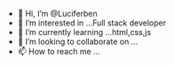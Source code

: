 - 👋 Hi, I’m @Luciferben
- 👀 I’m interested in ...Full stack developer 
- 🌱 I’m currently learning ...html,css,js
- 💞️ I’m looking to collaborate on ...
- 📫 How to reach me ...

<!---
Luciferben/Luciferben is a ✨ special ✨ repository because its `README.md` (this file) appears on your GitHub profile.
You can click the Preview link to take a look at your changes.
--->
